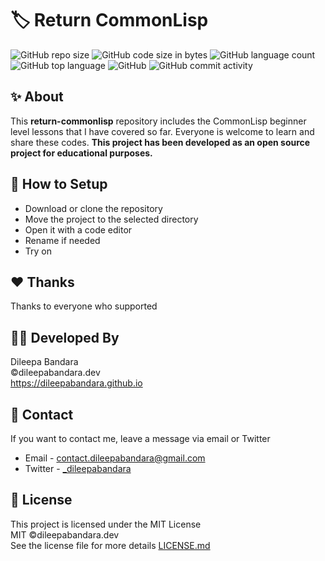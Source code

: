 # 🏷️ Return CommonLisp

<!-- ![commonlisp Logo](https://img.icons8.com/color/98/000000/commonlisp.png) -->


![GitHub repo size](https://img.shields.io/github/repo-size/dileepabandara/return-commonlisp?color=red&label=repository%20size)
![GitHub code size in bytes](https://img.shields.io/github/languages/code-size/dileepabandara/return-commonlisp?color=red)
![GitHub language count](https://img.shields.io/github/languages/count/dileepabandara/return-commonlisp)
![GitHub top language](https://img.shields.io/github/languages/top/dileepabandara/return-commonlisp)
![GitHub](https://img.shields.io/github/license/dileepabandara/return-commonlisp?color=yellow)
![GitHub commit activity](https://img.shields.io/github/commit-activity/m/dileepabandara/return-commonlisp?color=brightgreen&label=commits)

## ✨ About

This **return-commonlisp** repository includes the CommonLisp beginner level lessons that I have covered so far. Everyone is welcome to learn and share these codes. **This project has been developed as an open source project for educational purposes.**

## 🍃 How to Setup

- Download or clone the repository
- Move the project to the selected directory
- Open it with a code editor
- Rename if needed
- Try on

## ❤️ Thanks

Thanks to everyone who supported

## 👨‍💻 Developed By

Dileepa Bandara  
©dileepabandara.dev  
https://dileepabandara.github.io

## 💬 Contact

If you want to contact me, leave a message via email or Twitter

- Email - <contact.dileepabandara@gmail.com>
- Twitter - [_dileepabandara](https://twitter.com/_dileepabandara)

## 📜 License

This project is licensed under the MIT License  
MIT ©dileepabandara.dev  
See the license file for more details [LICENSE.md](https://github.com/dileepabandara/return-commonlisp/blob/main/LICENSE)
